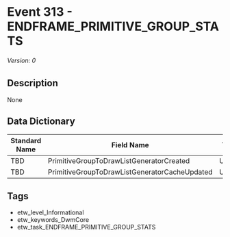 # Event 313 - ENDFRAME_PRIMITIVE_GROUP_STATS
###### Version: 0

## Description
None

## Data Dictionary
|Standard Name|Field Name|Type|Description|Sample Value|
|---|---|---|---|---|
|TBD|PrimitiveGroupToDrawListGeneratorCreated|UInt32|None|`None`|
|TBD|PrimitiveGroupToDrawListGeneratorCacheUpdated|UInt32|None|`None`|

## Tags
* etw_level_Informational
* etw_keywords_DwmCore
* etw_task_ENDFRAME_PRIMITIVE_GROUP_STATS